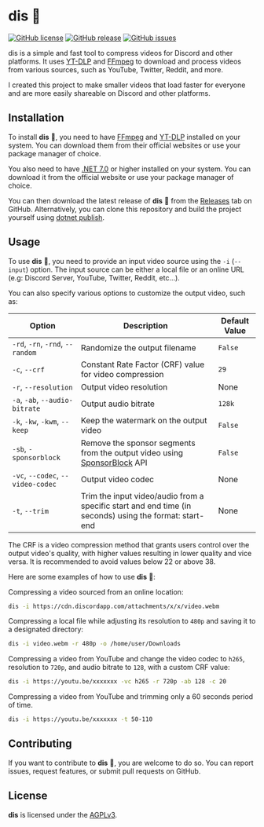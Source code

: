 # dis 🎥

[![GitHub license](https://img.shields.io/github/license/DontEatOreo/dis)](https://github.com/DontEatOreo/dis/blob/master/LICENSE)
[![GitHub release](https://img.shields.io/github/release/DontEatOreo/dis)](https://github.com/DontEatOreo/dis/releases)
[![GitHub issues](https://img.shields.io/github/issues/DontEatOreo/dis)](https://github.com/DontEatOreo/dis/issues)

dis is a simple and fast tool to compress videos for Discord and other platforms. It uses [YT-DLP](https://github.com/yt-dlp/yt-dlp) and [FFmpeg](https://ffmpeg.org/download.html) to download and process videos from various sources, such as YouTube, Twitter, Reddit, and more.

I created this project to make smaller videos that load faster for everyone and are more easily shareable on Discord and other platforms.

## Installation

To install **dis** 🎥, you need to have [FFmpeg](https://ffmpeg.org/download.html) and [YT-DLP](https://github.com/yt-dlp/yt-dlp) installed on your system. You can download them from their official websites or use your package manager of choice.

You also need to have [.NET 7.0](https://dotnet.microsoft.com/download/dotnet/7.0) or higher installed on your system. You can download it from the official website or use your package manager of choice.

You can then download the latest release of **dis** 🎥 from the [Releases](https://github.com/DontEatOreo/dis/releases) tab on GitHub. Alternatively, you can clone this repository and build the project yourself using [dotnet publish](https://docs.microsoft.com/en-us/dotnet/core/tools/dotnet-publish).

## Usage

To use **dis** 🎥, you need to provide an input video source using the `-i` (`--input`) option. The input source can be either a local file or an online URL (e.g: Discord Server, YouTube, Twitter, Reddit, etc...).

You can also specify various options to customize the output video, such as:

| Option                                          | Description                                                                                            | Default Value |
|-------------------------------------------------|--------------------------------------------------------------------------------------------------------|---------------|
| `-rd`, `-rn`, `-rnd`, `--random`                | Randomize the output filename                                                                          | `False`       |
| `-c`, `--crf` <crf>                             | Constant Rate Factor (CRF) value for video compression                                                 | `29`          |
| `-r`, `--resolution` <resolution>               | Output video resolution                                                                                | None          |
| `-a`, `-ab`, `--audio-bitrate` <audio-bitrate>  | Output audio bitrate                                                                                   | `128k`        |
| `-k`, `-kw`, `-kwm`, `--keep`                   | Keep the watermark on the output video                                                                 | `False`       |
| `-sb`, `-sponsorblock`                          | Remove the sponsor segments from the output video using [SponsorBlock](https://sponsor.ajay.app/) API  | `False`       |
| `-vc`, `--codec`, `--video-codec` <video-codec> | Output video codec                                                                                     | None          |
| `-t`, `--trim` <trim>                           | Trim the input video/audio from a specific start and end time (in seconds) using the format: start-end | None          |

The CRF is a video compression method that grants users control over the output video's quality, with higher values resulting in lower quality and vice versa. It is recommended to avoid values below 22 or above 38.

Here are some examples of how to use **dis** 🎥:

Compressing a video sourced from an online location:

```bash
dis -i https://cdn.discordapp.com/attachments/x/x/video.webm
```

Compressing a local file while adjusting its resolution to `480p` and saving it to a designated directory:

```bash
dis -i video.webm -r 480p -o /home/user/Downloads
```

Compressing a video from YouTube and change the video codec to `h265`, resolution to `720p`, and audio bitrate to `128`, with a custom CRF value:

```bash
dis -i https://youtu.be/xxxxxxx -vc h265 -r 720p -ab 128 -c 20
```

Compressing a video from YouTube and trimming only a 60 seconds period of time.

```bash
dis -i https://youtu.be/xxxxxxx -t 50-110
```

## Contributing

If you want to contribute to **dis** 🎥, you are welcome to do so. You can report issues, request features, or submit pull requests on GitHub.

## License

**dis** is licensed under the [AGPLv3](https://github.com/DontEatOreo/dis/blob/master/LICENSE).